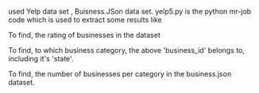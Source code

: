 used Yelp data set , Buisness.JSon data set.
yelp5.py is the python mr-job code which is used to extract some results like 

To find, the rating of businesses in the dataset
 
To find, to which business category, the above 'business_id' belongs to, including it's 'state'.

To find, the number of businesses per category in the business.json dataset.

